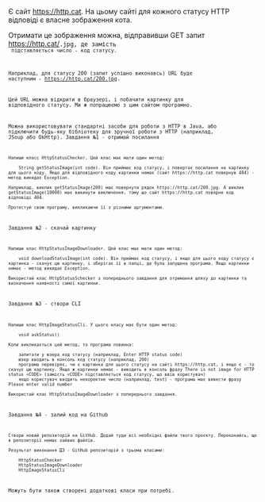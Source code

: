 Є сайт https://http.cat. На цьому сайті для кожного статусу HTTP відповіді є власне зображення кота.

Отримати це зображення можна, відправивши GET запит https://http.cat/<CODE>.jpg, де замість <CODE> підставляється число - код статусу.

Наприклад, для статусу 200 (запит успішно виконавсь) URL буде наступним - https://http.cat/200.jpg.

Цей URL можна відкрити в браузері, і побачити картинку для відповідного статусу. Ми ж попрацюємо з цим сайтом програмно.

Можна використовувати стандартні засоби для роботи з HTTP в Java, або підключити будь-яку бібліотеку для зручної роботи з HTTP (наприклад, JSoup або OkHttp).
    Завдання №1 - отримай посилання
    
    Напиши класс HttpStatusChecker. Цей клас має мати один метод:
    
        String getStatusImage(int code). Він приймає код статусу, і повертає посилання на картинку для цього коду. Якщо для відповідного коду картинки немає (сайт https://http.cat повернув 404) - метод викидає Exception.
    
    Наприклад, виклик getStatusImage(200) має повернути рядок https://http.cat/200.jpg. А виклик getStatusImage(10000) має викинути виключення, тому що сайт https://http.cat поверне код відповіді 404.
    
    Протестуй свою програму, викликаючи її з різними аргументами.
Завдання №2 - скачай картинку
    
    Напиши клас HttpStatusImageDownloader. Цей клас має мати один метод:
    
        void downloadStatusImage(int code). Він приймає код статусу, і якщо для цього коду статусу є картинка - скачує цю картинку, і зберігає її в папці, де була запущена програма. Якщо картинки немає - метод викидає Exception.
    
    Використай клас HttpStatusSchecker з попереднього завдання для отримання шляху до картинки та визначення наявності самої картинки.
Завдання №3 - створи CLI
    
    Напиши клас HttpImageStatusCli. У цього класу має бути один метод:
    
        void askStatus()
    
    Коли викликається цей метод, то програма повинна:
    
        запитати у юзера код статусу (наприклад, Enter HTTP status code)
        юзер вводить в консоль код статусу (наприклад, 200)
        програма перевіряє, чи є картинка для цього статусу на сайті https://http.cat, і якщо є - то скачує цю картинку. Якщо ж картинки немає - виводить в консоль фразу There is not image for HTTP status <CODE> (замість <CODE> підставляється код статусу, що ввів користувач)
        якщо користувач вводить некоректне число (наприклад, test) - програма має вивести фразу Please enter valid number
    
    Використай клас HttpStatusImageDownloader з попереднього завдання.
Завдання №4 - залий код на Github
    
    Створи новий репозиторій на GitHub. Додай туди всі необхідні файли твого проєкту. Переконайсь, що в репозиторії немає зайвих файлів.
    
    Результат виконання ДЗ - GitHub репозиторій з трьома класами:
    
        HttpStatusChecker
        HttpStatusImageDownloader
        HttpImageStatusCli

Можуть бути також створені додаткові класи при потребі.
